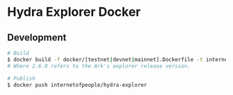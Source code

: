 # Hydra Explorer Docker

## Development

```bash
# Build
$ docker build -f docker/[testnet|devnet|mainnet].Dockerfile -t internetofpeople/hydra-explorer:2.6.0-[testnet|devnet|mainnet] .
# Where 2.6.0 refers to the Ark's explorer release version.
```

```bash
# Publish
$ docker push internetofpeople/hydra-explorer
```


